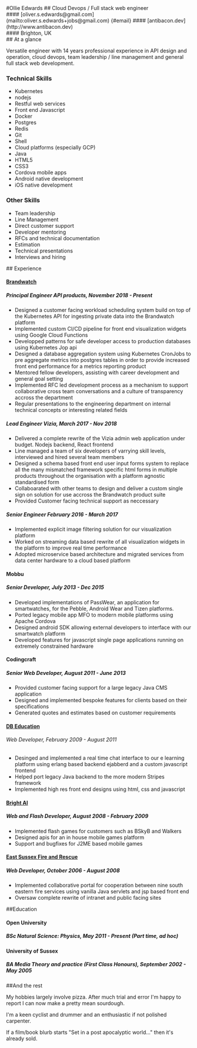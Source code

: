 <link rel="stylesheet" href="https://maxcdn.bootstrapcdn.com/bootstrap/3.3.5/css/bootstrap.min.css"></link>
<link rel="stylesheet" href="cv.css"></link>

<div class="container-fluid">

<div class="row">

<div class="col-md-4">
<div class="titleBlock">
#Ollie Edwards
## Cloud Devops / Full stack web engineer
</div>
</div>

<div class="col-md-4 contact">
#### [oliver.s.edwards@gmail.com](mailto:oliver.s.edwards+jobs@gmail.com) {#email}
#### [antibacon.dev](http://www.antibacon.dev)
</div>

<div class="col-md-4 location">
#### Brighton, UK
</div>

</div>

<div class="row">

<div class="col-md-6 profile">
## At a glance

Versatile engineer with 14 years professional experience in API design and operation, cloud devops, team leadership / line management and general full stack web development.
</div>

<div class="col-md-3 skills">

### Technical Skills
* Kubernetes
* nodejs
* Restful web services
* Front end Javascript
* Docker
* Postgres
* Redis
* Git
* Shell
* Cloud platforms (especially GCP)
* Java
* HTML5
* CSS3
* Cordova mobile apps
* Android native development
* iOS native development
</div>

<div class="col-md-3 skills">

### Other Skills
* Team leadership
* Line Management
* Direct customer support
* Developer mentoring
* RFCs and technical documentation
* Estimation
* Technical presentations
* Interviews and hiring
</div>

<div class="col-md-6 experience">
## Experience


#### [Brandwatch](https://www.brandwatch.com)
##### Principal Engineer API products, November 2018 - Present
* Designed a customer facing workload scheduling system build on top of the Kubernetes API for ingesting private data into the Brandwatch platform
* Implemented custom CI/CD pipeline for front end visualization widgets using Google Cloud Functions
* Developped patterns for safe developer access to production databases using Kubernetes Jop api
* Designed a database aggregation system using Kubernetes CronJobs to pre aggregate metrics into postgres tables in order to provide increased front end performance for a metrics reporting product
* Mentored fellow developers, assisting with career development and general goal setting
* Implemented RFC led development process as a mechanism to support collaborative cross team conversations and a culture of transparency accross the department
* Regular presentations to the engineering department on internal technical concepts or interesting related fields

##### Lead Engineer Vizia, March 2017 - Nov 2018
* Delivered a complete rewrite of the Vizia admin web application under budget. Nodejs backend, React frontend
* Line managed a team of six developers of varrying skill levels, interviewed and hired several team members
* Designed a schema based front end user input forms system to replace all the many mismatched framework specific html forms in multiple products throughout the organisation with a platform agnostic standardised form
* Collaboarated with other teams to design and deliver a custom single sign on solution for use accross the Brandwatch product suite
* Provided Customer facing technical support as neccessary

##### Senior Engineer February 2016 - March 2017
* Implemented explicit image filtering solution for our visualization platform
* Worked on streaming data based rewrite of all visualization widgets in the platform to improve real time performance
* Adopted microservice based architecture and migrated services from data center hardware to a cloud based platform

#### Mobbu

##### Senior Developer, July 2013 - Dec 2015

* Developed implementations of PassWear, an application for smartwatches, for the Pebble, Android Wear and Tizen platforms.
* Ported legacy mobile app MFO to modern mobile platforms using Apache Cordova
* Designed android SDK allowing external developers to interface with our smartwatch platform
* Developed features for javascript single page applications running on extremely constrained hardware

#### Codingcraft
##### Senior Web Developer, August 2011 - June 2013

* Provided customer facing support for a large legacy Java CMS application
* Designed and implemented bespoke features for clients based on their specifications
* Generated quotes and estimates based on customer requirements

#### [DB Education](http://www.neweraed.co.uk)
###### Web Developer, February 2009 - August 2011

* Desinged and implemented a real time chat interface to our e learning platform using erlang based backend ejabberd and a custom javascript frontend
* Helped port legacy Java backend to the more modern Stripes framework
* Implemented high res front end designs using html, css and javascript

#### [Bright AI](https://redknightapps.com/)
##### Web and Flash Developer, August 2008 - February 2009

* Implemented flash games for customers such as BSkyB and Walkers
* Designed apis for an in house mobile games platform
* Support and bugfixes for J2ME based mobile games

#### [East Sussex Fire and Rescue](http://www.esfrs.org/)
##### Web Developer, October 2006 - August 2008

* Implemented collaborative portal for cooperation between nine south eastern fire services using vanilla Java servlets and jsp based front end
* Oversaw complete rewrite of intranet and public facing sites

</div>
<div class="col-md-6 education">

##Education

#### Open University
##### BSc Natural Science: Physics, May 2011 - Present (Part time, ad hoc)

#### University of Sussex
##### BA Media Theory and practice (First Class Honours), September 2002 - May 2005

##And the rest

My hobbies largely involve pizza. After much trial and error I'm happy to report I can now make a pretty mean sourdough. 

I'm a keen cyclist and drummer and an enthusiastic if not polished carpenter.

If a film/book blurb starts "Set in a post apocalyptic world..." then it's already sold.

</div>
</div>

</div>